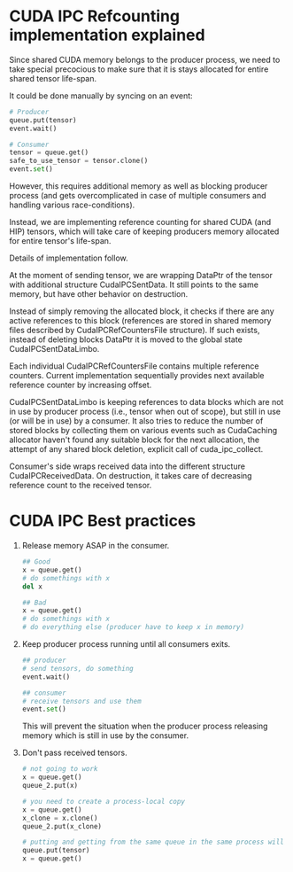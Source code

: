 # CUDA IPC Refcounting implementation explained

Since shared CUDA memory belongs to the producer process, we need to take special precocious to make sure that it is stays allocated for entire shared tensor life-span.

It could be done manually by syncing on an event:

```python
# Producer
queue.put(tensor)
event.wait()
```

```python
# Consumer
tensor = queue.get()
safe_to_use_tensor = tensor.clone()
event.set()
```

However, this requires additional memory as well as blocking producer process (and gets overcomplicated in case of multiple consumers and handling various race-conditions).

Instead, we are implementing reference counting for shared CUDA (and HIP) tensors, which will take care of keeping producers memory allocated for entire tensor's life-span.

Details of implementation follow.

At the moment of sending tensor, we are wrapping DataPtr of the tensor with additional structure CudaIPCSentData. It still points to the same memory, but have other behavior on destruction.

Instead of simply removing the allocated block, it checks if there are any active references to this block (references are stored in shared memory files described by CudaIPCRefCountersFile structure). If such exists, instead of deleting blocks DataPtr it is moved to the global state CudaIPCSentDataLimbo.

Each individual CudaIPCRefCountersFile contains multiple reference counters. Current implementation sequentially provides next available reference counter by increasing offset.

CudaIPCSentDataLimbo is keeping references to data blocks which are not in use by producer process (i.e., tensor when out of scope), but still in use (or will be in use) by a consumer. It also tries to reduce the number of stored blocks by collecting them on various events such as CudaCaching allocator haven't found any suitable block for the next allocation, the attempt of any shared block deletion, explicit call of cuda_ipc_collect.

Consumer's side wraps received data into the different structure CudaIPCReceivedData. On destruction, it takes care of decreasing reference count to the received tensor.

# CUDA IPC Best practices

1. Release memory ASAP in the consumer.

    ```python
    ## Good
    x = queue.get()
    # do somethings with x
    del x
    ```

    ```python
    ## Bad
    x = queue.get()
    # do somethings with x
    # do everything else (producer have to keep x in memory)
    ```

2. Keep producer process running until all consumers exits.

    ```python
    ## producer
    # send tensors, do something
    event.wait()
    ```

    ```python
    ## consumer
    # receive tensors and use them
    event.set()
    ```

    This will prevent the situation when the producer process releasing memory which is still in use by the consumer.

3. Don't pass received tensors.

    ```python
    # not going to work
    x = queue.get()
    queue_2.put(x)
    ```

    ```python
    # you need to create a process-local copy
    x = queue.get()
    x_clone = x.clone()
    queue_2.put(x_clone)
    ```

    ```python
    # putting and getting from the same queue in the same process will likely end up with segfault
    queue.put(tensor)
    x = queue.get()
    ```

